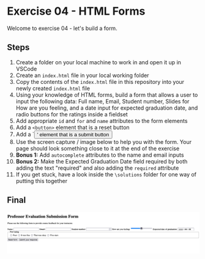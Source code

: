 # Exercise 04 - HTML Forms

Welcome to exercise 04 - let's build a form.

## Steps

1. Create a folder on your local machine to work in and open it up in VSCode
2. Create an `index.html` file in your local working folder
3. Copy the contents of the `index.html` file in this repository into your newly created `index.html` file
4. Using your knowledge of HTML forms, build a form that allows a user to input the following data: Full name, Email, Student number, Slides for How are you feeling, and a date input for expected graduation date, and radio buttons for the ratings inside a fieldset
5. Add appropriate `id` and `for` and `name` attributes to the form elements
6. Add a `<button>` element that is a reset button
7. Add a `<button>' element that is a submit button
8. Use the screen capture / image below to help you with the form. Your page should look something close to it at the end of the exercise
9. **Bonus 1:** Add `autocomplete` attributes to the name and email inputs
10. **Bonus 2:** Make the Expected Graduation Date field required by both adding the text "required" and also adding the `required` attribute
11. If you get stuck, have a look inside the `\solutions` folder for one way of putting this together

## Final

![This is an image of the finished product](/images/finished.png)
